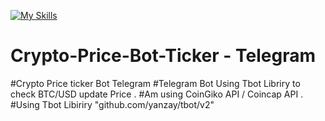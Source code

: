 [![My Skills](https://skillicons.dev/icons?i=bots,go)](https://skillicons.dev)
# Crypto-Price-Bot-Ticker - Telegram
#Crypto Price ticker Bot Telegram
#Telegram Bot Using Tbot Libriry to check BTC/USD update Price .
#Am using CoinGiko API / Coincap API .
#Using Tbot Libiriry "github.com/yanzay/tbot/v2"
